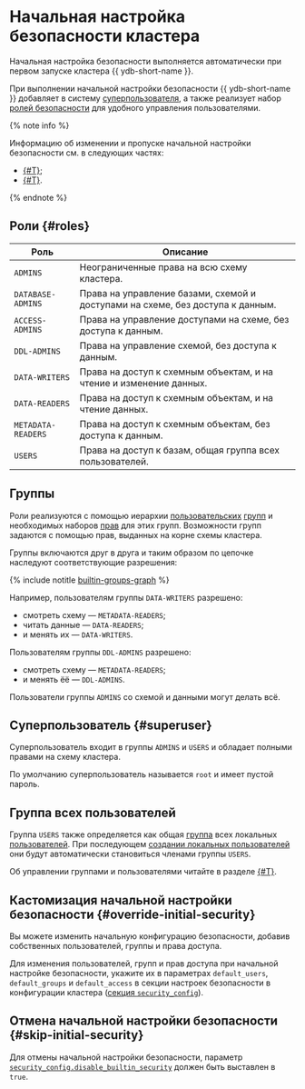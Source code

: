 # Начальная настройка безопасности кластера

Начальная настройка безопасности выполняется автоматически при первом запуске кластера {{ ydb-short-name }}.

При выполнении начальной настройки безопасности {{ ydb-short-name }} добавляет в систему [суперпользователя](#superuser), а также реализует набор [ролей безопасности](#roles) для удобного управления пользователями.

{% note info %}

Информацию об изменении и пропуске начальной настройки безопасности см. в следующих частях:

- [{#T}](#skip-initial-security);
- [{#T}](#override-initial-security).

{% endnote %}

## Роли {#roles}

Роль | Описание
--- | ---
`ADMINS` | Неограниченные права на всю схему кластера.
`DATABASE-ADMINS` | Права на управление базами, схемой и доступами на схеме, без доступа к данным.
`ACCESS-ADMINS` | Права на управление доступами на схеме, без доступа к данным.
`DDL-ADMINS` | Права на управление схемой, без доступа к данным.
`DATA-WRITERS` | Права на доступ к схемным объектам, и на чтение и изменение данных.
`DATA-READERS` | Права на доступ к схемным объектам, и на чтение данных.
`METADATA-READERS` | Права на доступ к схемным объектам, без доступа к данным.
`USERS` | Права на доступ к базам, общая группа всех пользователей.

## Группы

Роли реализуются с помощью иерархии [пользовательских](../concepts/glossary.md#access-user) [групп](./authorization.md#group) и необходимых наборов [прав](./authorization.md#right) для этих групп. Возможности групп задаются с помощью прав, выданных на корне схемы кластера.

Группы включаются друг в друга и таким образом по цепочке наследуют соответствующие разрешения:

{% include notitle [builtin-groups-graph](../_includes/builtin-groups-graph.md) %}

Например, пользователям группы `DATA-WRITERS` разрешено:

- смотреть схему — `METADATA-READERS`;
- читать данные — `DATA-READERS`;
- и менять их — `DATA-WRITERS`.

Пользователям группы `DDL-ADMINS` разрешено:

- смотреть схему — `METADATA-READERS`;
- и менять ёё — `DDL-ADMINS`.

Пользователи группы `ADMINS` со схемой и данными могут делать всё.

## Суперпользователь {#superuser}

Суперпользователь входит в группы `ADMINS` и `USERS` и обладает полными правами на схему кластера.

По умолчанию суперпользователь называется `root` и имеет пустой пароль.

## Группа всех пользователей

Группа `USERS` также определяется как общая [группа](../concepts/glossary.md#access-group) всех локальных [пользователей](../concepts/glossary.md#access-user). При последующем [создании локальных пользователей](./authorization.md#user) они будут автоматически становиться членами группы `USERS`.


Об управлении группами и пользователями читайте в разделе [{#T}](../security/authorization.md).


## Кастомизация начальной настройки безопасности {#override-initial-security}

Вы можете изменить начальную конфигурацию безопасности, добавив собственных пользователей, группы и права доступа.

Для изменения пользователей, групп и прав доступа при начальной настройке безопасности, укажите их в параметрах `default_users`, `default_groups` и `default_access` в секции настроек безопасности в конфигурации кластера ([секция `security_config`](../reference/configuration/security_config.md#security-bootstrap)).

## Отмена начальной настройки безопасности {#skip-initial-security}

Для отмены начальной настройки безопасности, параметр [`security_config.disable_builtin_security`](../reference/configuration/security_config.md) должен быть выставлен в `true`.
